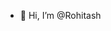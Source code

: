 - 👋 Hi, I’m @Rohitash

<!---
Rohitash77/Rohitash77 is a ✨ special ✨ repository because its `README.md` (this file) appears on your GitHub profile.
You can click the Preview link to take a look at your changes.
--->
